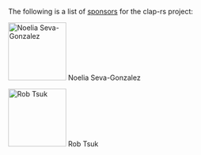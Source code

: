The following is a list of [sponsors](https://www.clap.rs/sponsor/) for the clap-rs project:

[<img alt="Noelia Seva-Gonzalez" src="https://www.clap.rs/sponsor/img/noelia_sm.png" width="117">](http://vsgrealestategroup.com.realproserver.com/About)
Noelia Seva-Gonzalez

[<img alt="Rob Tsuk" src="https://www.clap.rs/sponsor/img/robtsuk_sm.png" width="117">](https://github.com/rtsuk)
Rob Tsuk